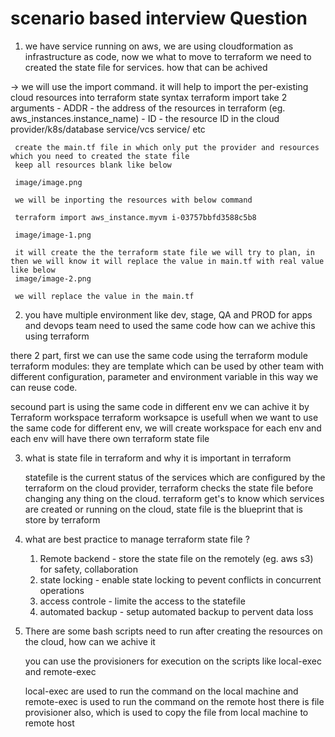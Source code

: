 # scenario based interview Question 

1.  we have service running on aws, we are using cloudformation as infrastructure as code, now we what to move to  terraform we need to created the state file for services. how that can be achived 

 -> we will use the import command. it will help to import the per-existing cloud resources into terraform state 
    syntax 
     terraform import take 2 arguments 
     - ADDR - the address of the resources in terraform (eg. aws_instances.instance_name)
     - ID - the resource ID in the cloud provider/k8s/database service/vcs service/ etc

     create the main.tf file in which only put the provider and resources which you need to created the state file 
     keep all resources blank like below 

     image/image.png

     we will be inporting the resources with below command 

     terraform import aws_instance.myvm i-03757bbfd3588c5b8
     
     image/image-1.png

     it will create the the terraform state file we will try to plan, in then we will know it will replace the value in main.tf with real value like below 
     image/image-2.png

     we will replace the value in the main.tf   

2. you have multiple environment like dev, stage, QA and PROD for apps and devops team need to used the same code how can we achive this using terraform 

 there 2 part, first we can use the same code using the terraform module 
  terraform modules: they are template which can be used by other team with different configuration, parameter and environment variable in this way we can reuse code. 

  secound part is using the same code in different env we can achive it by Terraform workspace 
  terraform worksapce  is usefull when we want to use the same code for different env, we will create workspace for each env and each env will have there own terraform state file 

3. what is state file in terraform and why it is important in terraform 

    statefile is the current status of the services which are configured by the terraform on the cloud provider, terraform checks the state file before changing any thing on the cloud. terraform get's to know which services are created or running on the cloud, state file is the blueprint that is store by terraform 


4. what are best practice to manage terraform state file ?

   1. Remote backend - store the state file on the remotely (eg. aws s3) for safety, collaboration 
   2. state locking - enable state locking to pevent conflicts in concurrent operations 
   3. access controle - limite the access to the statefile 
   4. automated backup - setup automated backup to pervent data loss

5. There are some bash scripts need to run after creating the resources on the cloud, how can we achive it
 
    you can use the provisioners for execution on the scripts like  local-exec and remote-exec

     local-exec are used to run the command on the local machine and remote-exec is used to run the command on the remote host 
     there is file provisioner also, which is used to copy the file from local machine to remote host 
